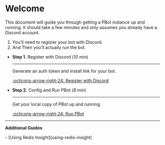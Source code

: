 # Welcome

This document will guide you through getting a PBot instance up and running. It should take a few minutes and only assumes you already have a Discord account.

1. You'll need to register your bot with Discord.
1. And Then you'll actually run the bot.


<div class="grid cards" markdown>

-   __Step 1.__ Register with Discord (_10 min_)

    ---

	Generate an auth token and install link for your bot.

    [:octicons-arrow-right-24: Register with Discord](register-with-discord)

-   __Step 2.__ Config and Run PBot (_8 min_)

    ---

	Get your local copy of PBot up and running.

    [:octicons-arrow-right-24: Run PBot](running-pbot)
</div>

------

__Additional Guides__

<div class="grid cards" markdown>
- [Using Redis Insight](using-redis-insight)
</div>
